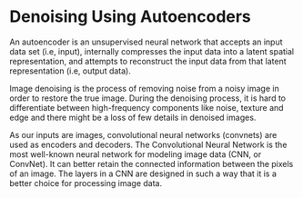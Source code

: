 # Denoising Using Autoencoders


  An autoencoder is an unsupervised neural network that accepts an input data set (i.e, input), internally compresses the input data into a latent spatial representation, and attempts to reconstruct the input data from that latent representation (i.e, output data).
  
  Image denoising is the process of removing noise from a noisy image in order to restore the true image. During the denoising process, it is hard to differentiate between high-frequency components like noise, texture and edge and there might be a loss of few details in denoised images.

As our inputs are images, convolutional neural networks (convnets) are used as encoders and decoders. The Convolutional Neural Network is the most well-known neural network for modeling image data (CNN, or ConvNet). It can better retain the connected information between the pixels of an image.  The layers in a CNN are designed in such a way that it is a better choice for processing image data. 
